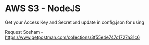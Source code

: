 # AWS S3 - NodeJS
Get your Access Key and Secret and update in config.json for using

Request Sceham - https://www.getpostman.com/collections/3f55e4e747c1727a31c6

